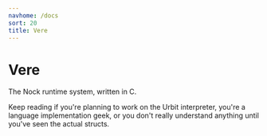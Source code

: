 ```yaml
---
navhome: /docs
sort: 20
title: Vere
---
```


# Vere

The Nock runtime system, written in C.

Keep reading if you're planning to work on the Urbit interpreter, you're a 
language implementation geek, or you don't really understand anything until 
you've seen the actual structs.

<list/>
